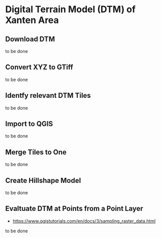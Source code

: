 # Digital Terrain Model (DTM) of Xanten Area

## Download DTM 

to be done

## Convert XYZ to GTiff 

to be done

## Identfy relevant DTM Tiles

to be done

## Import to QGIS

to be done

## Merge Tiles to One

to be done

## Create Hillshape Model

to be done

## Evaltuate DTM at Points from a Point Layer

* https://www.qgistutorials.com/en/docs/3/sampling_raster_data.html

to be done

